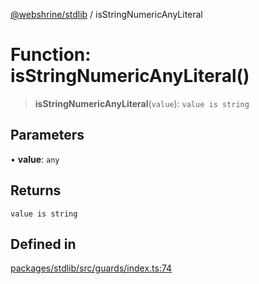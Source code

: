 [@webshrine/stdlib](../globals.md) / isStringNumericAnyLiteral

# Function: isStringNumericAnyLiteral()

> **isStringNumericAnyLiteral**(`value`): `value is string`

## Parameters

• **value**: `any`

## Returns

`value is string`

## Defined in

[packages/stdlib/src/guards/index.ts:74](https://github.com/webshrine/webshrine/blob/0e16c5948921e0c95cce645760c4a8b0855b196b/packages/stdlib/src/guards/index.ts#L74)
